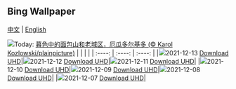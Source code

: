 ## Bing Wallpaper
[中文](README.md) | [English](README_en.md)

![](https://www.bing.com/th?id=OHR.ElPanecilloHill_ZH-CN0527709139_UHD.jpg&w=1000)Today: [暮色中的面包山和老城区，厄瓜多尔基多 (© Karol Kozlowski/plainpicture)](https://www.bing.com/th?id=OHR.ElPanecilloHill_ZH-CN0527709139_UHD.jpg)
|      |      |      |
| :----: | :----: | :----: |
|![](https://www.bing.com/th?id=OHR.ElPanecilloHill_ZH-CN0527709139_UHD.jpg&rf=LaDigue_UHD.jpg&pid=hp&w=384&h=216&rs=1&c=4)2021-12-13 [Download UHD](https://www.bing.com/th?id=OHR.ElPanecilloHill_ZH-CN0527709139_UHD.jpg)|![](https://www.bing.com/th?id=OHR.WickerCultivation_ZH-CN0310713697_UHD.jpg&rf=LaDigue_UHD.jpg&pid=hp&w=384&h=216&rs=1&c=4)2021-12-12 [Download UHD](https://www.bing.com/th?id=OHR.WickerCultivation_ZH-CN0310713697_UHD.jpg)|![](https://www.bing.com/th?id=OHR.ShadowEverest_ZH-CN9951649290_UHD.jpg&rf=LaDigue_UHD.jpg&pid=hp&w=384&h=216&rs=1&c=4)2021-12-11 [Download UHD](https://www.bing.com/th?id=OHR.ShadowEverest_ZH-CN9951649290_UHD.jpg)|
|![](https://www.bing.com/th?id=OHR.FoxDovrefjell_ZH-CN9554491452_UHD.jpg&rf=LaDigue_UHD.jpg&pid=hp&w=384&h=216&rs=1&c=4)2021-12-10 [Download UHD](https://www.bing.com/th?id=OHR.FoxDovrefjell_ZH-CN9554491452_UHD.jpg)|![](https://www.bing.com/th?id=OHR.GlowWormBMNP_ZH-CN9173680006_UHD.jpg&rf=LaDigue_UHD.jpg&pid=hp&w=384&h=216&rs=1&c=4)2021-12-09 [Download UHD](https://www.bing.com/th?id=OHR.GlowWormBMNP_ZH-CN9173680006_UHD.jpg)|![](https://www.bing.com/th?id=OHR.PFNPAZ_ZH-CN7929165864_UHD.jpg&rf=LaDigue_UHD.jpg&pid=hp&w=384&h=216&rs=1&c=4)2021-12-08 [Download UHD](https://www.bing.com/th?id=OHR.PFNPAZ_ZH-CN7929165864_UHD.jpg)|
|![](https://www.bing.com/th?id=OHR.Koenigsbourg_ZH-CN7675452866_UHD.jpg&rf=LaDigue_UHD.jpg&pid=hp&w=384&h=216&rs=1&c=4)2021-12-07 [Download UHD](https://www.bing.com/th?id=OHR.Koenigsbourg_ZH-CN7675452866_UHD.jpg)|